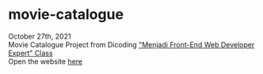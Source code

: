 # movie-catalogue  
October 27th, 2021  
Movie Catalogue Project from Dicoding ["Menjadi Front-End Web Developer Expert" Class](https://www.dicoding.com/academies/219)  
Open the website [here](https://frolicking-beignet-bb10b7.netlify.app/)
